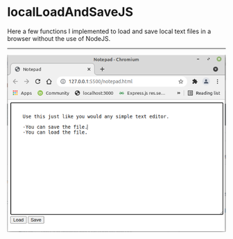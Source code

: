 # localLoadAndSaveJS

Here a few functions I implemented to load and save local text files in a browser without the use of NodeJS.

----------------
<img src='screenshot.png'>
